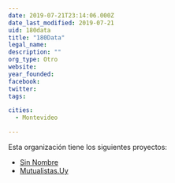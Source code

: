 ```yaml
---
date: 2019-07-21T23:14:06.000Z
date_last_modified: 2019-07-21
uid: 180data
title: "180Data"
legal_name: 
description: ""
org_type: Otro
website: 
year_founded: 
facebook: 
twitter: 
tags:

cities: 
  - Montevideo

---
```


Esta organización tiene los siguientes proyectos:

- [Sin Nombre](/proyectos/sin-nombre)
- [Mutualistas.Uy](/proyectos/mutualistas-uy)
